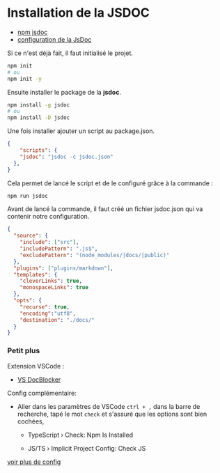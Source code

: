 # Installation de la JSDOC

- [npm jsdoc](https://www.npmjs.com/package/jsdoc)
- [configuration de la JsDoc](https://jsdoc.app/about-configuring-jsdoc.html)

Si ce n'est déjà fait, il faut initialisé le projet.

````bash
npm init
# ou
npm init -y 
````

Ensuite installer le package de la **jsdoc**.

````bash
npm install -g jsdoc
# ou 
npm install -D jsdoc

````

Une fois installer ajouter un script au package.json.

````json
{
    "scripts": {
    "jsdoc": "jsdoc -c jsdoc.json"
  },
}
````

Cela permet de lancé le script et de le configuré grâce à la commande :

````bash
npm run jsdoc
````

Avant de lancé la commande, il faut créé un fichier jsdoc.json qui va contenir notre configuration.

````json
{
  "source": {
    "include": ["src"],
    "includePattern": ".js$",
    "excludePattern": "(node_modules/|docs/|public)"
  },
  "plugins": ["plugins/markdown"],
  "templates": {
    "cleverLinks": true,
    "monospaceLinks": true
  },
  "opts": {
    "recurse": true,
    "encoding":"utf8",
    "destination": "./docs/"
  }
}
````

### Petit plus

Extension VSCode :

- [VS DocBlocker](https://marketplace.visualstudio.com/items?itemName=jeremyljackson.vs-docblock)

Config complémentaire:

- Aller dans les paramètres de VSCode `ctrl + ,` dans la barre de recherche, tapé le mot `check` et s'assuré que les options sont bien cochées,

  - TypeScript › Check: Npm Is Installed

  - JS/TS › Implicit Project Config: Check JS

[voir plus de config](https://www.youtube.com/watch?v=h1nCs3tGpMM)
